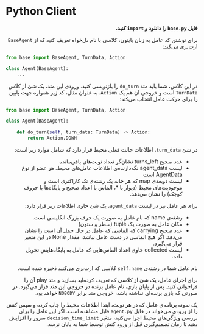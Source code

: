 # Python Client

<div dir="rtl">
    
<strong dir="rtl">فایل `base.py` را دانلود و `import` کنید.</strong>

برای نوشتن کد عامل به زبان پایتون، کلاسی با نام دل‌خواه تعریف کنید که از `BaseAgent` ارث‌بری می‌کند:

</div>

```python
from base import BaseAgent, TurnData, Action

class Agent(BaseAgent):
    ...
```

<div dir="rtl">

در این کلاس، شما باید متد `do_turn` را بازنویسی کنید. ورودی این متد، یک شئ از کلاس `TurnData` است و خروجی آن هم یک `Action`. به عنوان مثال، کد زیر همواره جهت پایین را برای حرکت عامل انتخاب می‌کند:

</div>

```python
from base import BaseAgent, TurnData, Action

class Agent(BaseAgent):
    
    def do_turn(self, turn_data: TurnData) -> Action:
        return Action.DOWN
```

<div dir="rtl">

در شئ `turn_data`، اطلاعات حالت فعلی محیط قرار دارد که شامل موارد زیر است:

<ul>
<li>عدد صحیح turns_left نشان‌گر تعداد نوبت‌های باقی‌مانده</li>
<li>لیست agent_data نگه‌دارنده‌ی اطلاعات عامل‌های محیط. هر عضو از نوع AgentData است</li>
<li>لیست دوبعدی map که هر خانه یک رشته‌ی تک کاراکتری است و موجودیت‌های محیط (دیوار با                                          *، الماس با                                                   اعداد                                                      صحیح و پایگاه‌ها با حروف کوچک) را نشان می‌دهد.</li>
</ul>

برای هر عامل نیز در لیست `agent_data`، یک شئ حاوی اطلاعات زیر قرار دارد:

<ul>
<li>رشته‌ی name که نام عامل به صورت یک حرف بزرگ انگلیسی است.</li>
<li>مکان عامل به صورت یک tuple (سطر و ستون)</li>
<li>عدد صحیح carrying که الماسی که عامل در حال حمل آن است را نشان می‌دهد. اگر هیچ الماسی در دست عامل نباشد، مقدار None در این متغیر قرار                  می‌گیرد.</li>
<li>لیست collected حاوی اعداد الماس‌هایی که عامل به پایگاه‌هایش تحویل داده.</li>
</ul>

نام عامل شما در رشته‌ی `self.name` کلاسی که ارث‌بری می‌کنید ذخیره شده است.

برای اجرای عامل، یک شئ از کلاسی که تعریف کرده‌اید بسازید و متد play آن را فراخوانی کنید. پس از پایان بازی، نام عامل برنده در خروجی این متد قرار می‌گیرد. در صورتی که بازی برنده‌ای نداشته باشد، خروجی متد برابر `NOBODY` خواهد بود.

یک نمونه برنامه‌ی عامل که در هر نوبت، ابتدا اطلاعات محیط را چاپ کرده و سپس کنش را از ورودی می‌خواند در فایل `agent.py` قابل مشاهده است. اگر این عامل را برای بررسی ویژگی‌های محیط اجرا می‌کنید، متغیر `decision_time_limit` سرور را افزایش دهید تا زمان تصمیم‌گیری قبل از ورود کنش توسط شما به پایان نرسد.

</div>

